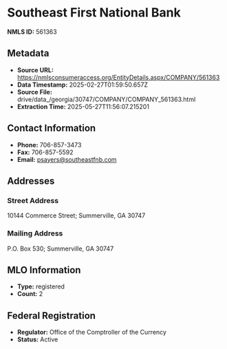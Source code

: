 # Southeast First National Bank

**NMLS ID:** 561363

## Metadata
- **Source URL:** https://nmlsconsumeraccess.org/EntityDetails.aspx/COMPANY/561363
- **Data Timestamp:** 2025-02-27T01:59:50.657Z
- **Source File:** drive/data_/georgia/30747/COMPANY/COMPANY_561363.html
- **Extraction Time:** 2025-05-27T11:56:07.215201

## Contact Information
- **Phone:** 706-857-3473
- **Fax:** 706-857-5592
- **Email:** psayers@southeastfnb.com

## Addresses
### Street Address
10144 Commerce Street; Summerville, GA 30747

### Mailing Address
P.O. Box 530; Summerville, GA 30747

## MLO Information
- **Type:** registered
- **Count:** 2

## Federal Registration
- **Regulator:** Office of the Comptroller of the Currency
- **Status:** Active
